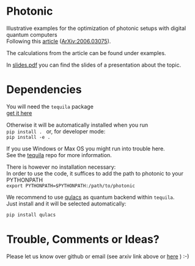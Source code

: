 # Photonic

Illustrative examples for the optimization of photonic setups with digital quantum computers  
Following this [article](https://iopscience.iop.org/article/10.1088/2058-9565/abfc94/meta) ([ArXiv:2006.03075](https://arxiv.org/abs/2006.03075)).  

The calculations from the article can be found under examples.  

In [slides.pdf](slides.pdf) you can find the slides of a presentation about the topic.  

# Dependencies
You will need the `tequila` package  
[get it here](https://github.com/tequilahub/tequila)

Otherwise it will be automatically installed when you run  
`pip install . `
or, for developer mode:  
`pip install -e . `  

If you use Windows or Max OS you might run into trouble here.   
See the [tequila](https://github.com/tequiahub/tequila) repo for more information.

There is however no installation necessary:  
In order to use the code, it suffices to add the path to photonic to your PYTHONPATH  
`export PYTHONPATH=$PYTHONPATH:/path/to/photonic`  

We recommend to use [qulacs](https://github.com/qulacs) as quantum backend within `tequila`.  
Just install and it will be selected automatically:
```bash
pip install qulacs
```

# Trouble, Comments or Ideas?  
Please let us know over github or email (see arxiv link above or [here](https://www.matter.toronto.edu/people#PostDocs) ) :-)

